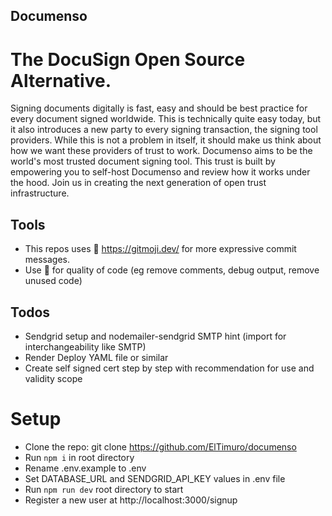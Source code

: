 ## Documenso

# The DocuSign Open Source Alternative.

Signing documents digitally is fast, easy and should be best practice for every document signed worldwide. This is technically quite easy today, but it also introduces a new party to every signing transaction, the signing tool providers. While this is not a problem in itself, it should make us think about how we want these providers of trust to work. Documenso aims to be the world's most trusted document signing tool. This trust is built by empowering you to self-host Documenso and review how it works under the hood. Join us in creating the next generation of open trust infrastructure.

## Tools

- This repos uses 📝 https://gitmoji.dev/ for more expressive commit messages.
- Use 🧹 for quality of code (eg remove comments, debug output, remove unused code) 

## Todos

- Sendgrid setup and nodemailer-sendgrid SMTP hint (import for interchangeability like SMTP)
- Render Deploy YAML file or similar
- Create self signed cert step by step with recommendation for use and validity scope

# Setup

- Clone the repo: git clone https://github.com/ElTimuro/documenso
- Run <code>npm i</code> in root directory
- Rename .env.example to .env
- Set DATABASE_URL and SENDGRID_API_KEY values in .env file
- Run <code>npm run dev</code> root directory to start
- Register a new user at http://localhost:3000/signup
